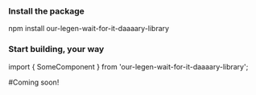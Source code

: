 



### Install the package
npm install our-legen-wait-for-it-daaaary-library

### Start building, your way
import { SomeComponent } from 'our-legen-wait-for-it-daaaary-library';


#Coming soon!
